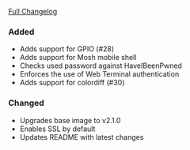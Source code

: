 [Full Changelog][changelog]

### Added

- Adds support for GPIO (#28)
- Adds support for Mosh mobile shell
- Checks used password against HaveIBeenPwned
- Enforces the use of Web Terminal authentication
- Adds support for colordiff (#30)

### Changed

- Upgrades base image to v2.1.0
- Enables SSL by default
- Updates README with latest changes

[changelog]: https://github.com/hassio-addons/addon-ssh/compare/v3.2.0...v3.3.0
